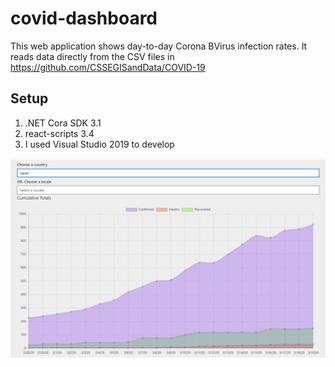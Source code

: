 # covid-dashboard

This web application shows day-to-day Corona BVirus infection rates. It reads data directly from the CSV files in https://github.com/CSSEGISandData/COVID-19

## Setup

1. .NET Cora SDK 3.1
2. react-scripts 3.4
3. I used Visual Studio 2019 to develop


![alt text](./2020_03_20_19_25_30_Corona_Virus_Dashboard.png "Screen Shot")